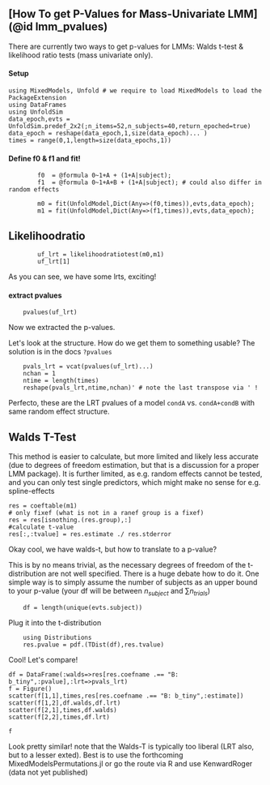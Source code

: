 ## [How To get P-Values for Mass-Univariate LMM](@id lmm_pvalues)
There are currently two ways to get p-values for LMMs: Walds t-test & likelihood ratio tests (mass univariate only).

#### Setup
```@example Main
using MixedModels, Unfold # we require to load MixedModels to load the PackageExtension
using DataFrames
using UnfoldSim
data_epoch,evts = UnfoldSim.predef_2x2(;n_items=52,n_subjects=40,return_epoched=true)
data_epoch = reshape(data_epoch,1,size(data_epoch)... )
times = range(0,1,length=size(data_epochs,1))
```

#### Define f0 & f1 and fit!
```@example Main
        f0  = @formula 0~1+A + (1+A|subject);
        f1  = @formula 0~1+A+B + (1+A|subject); # could also differ in random effects
            
        m0 = fit(UnfoldModel,Dict(Any=>(f0,times)),evts,data_epoch);
        m1 = fit(UnfoldModel,Dict(Any=>(f1,times)),evts,data_epoch);
```

## Likelihoodratio
```@example Main
        uf_lrt = likelihoodratiotest(m0,m1)
        uf_lrt[1]
```
As you can see, we have some lrts, exciting!

#### extract pvalues
```@example Main
    pvalues(uf_lrt)
```
Now we extracted the p-values. 

Let's look at the structure. How do we get them to something usable? The solution is in the docs `?pvalues`

```@example Main
    pvals_lrt = vcat(pvalues(uf_lrt)...)
    nchan = 1
    ntime = length(times)
    reshape(pvals_lrt,ntime,nchan)' # note the last transpose via ' !
```

Perfecto, these are the LRT pvalues of a model `condA` vs. `condA+condB` with same random effect structure.

## Walds T-Test
This method is easier to calculate, but more limited and likely less accurate (due to degrees of freedom estimation, but that is a discussion for a proper LMM package). It is further limited, as e.g. random effects cannot be tested, and you can only test single predictors, which might make no sense for e.g. spline-effects

```@example Main
res = coeftable(m1)
# only fixef (what is not in a ranef group is a fixef)
res = res[isnothing.(res.group),:] 
#calculate t-value
res[:,:tvalue] = res.estimate ./ res.stderror
``` 

Okay cool, we have walds-t, but how to translate to a p-value?

This is by no means trivial, as the necessary degrees of freedom of the t-distribution are not well specified. There is a huge debate how to do it.
One simple way is to simply assume the number of subjects as an upper bound to your p-value (your df will be between $n_{subject}$ and $\sum{n_{trials}}$)

```@example Main
    df = length(unique(evts.subject))
```
Plug it into the t-distribution
```@example Main
    using Distributions
    res.pvalue = pdf.(TDist(df),res.tvalue)

```

Cool! Let's compare!
```@example Main
df = DataFrame(:walds=>res[res.coefname .== "B: b_tiny",:pvalue],:lrt=>pvals_lrt)
f = Figure()
scatter(f[1,1],times,res[res.coefname .== "B: b_tiny",:estimate])
scatter(f[1,2],df.walds,df.lrt)
scatter(f[2,1],times,df.walds)
scatter(f[2,2],times,df.lrt)

f
``` 
Look pretty similar! note that the Walds-T is typically too liberal (LRT also, but to a lesser exted). Best is to use the forthcoming MixedModelsPermutations.jl or go the route via R and use KenwardRoger (data not yet published)
